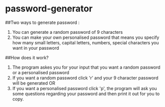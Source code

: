 # password-generator

##Two ways to generate password : 

1. You can generate a random password of 9 characters 
2. You can make your own personalised password that means you specify how many small  letters, capital letters, numbers, special characters you want in your password   
 

##How does it work?   
1. The program askes you for your input that you want a random password or a  personalised password  
2. If you want a random password click 'r' and your 9 character password will be generated  OR   
3. If you want a personalised password click 'p', the program will ask you some questions regarding your password and then print it out for you to copy. 


